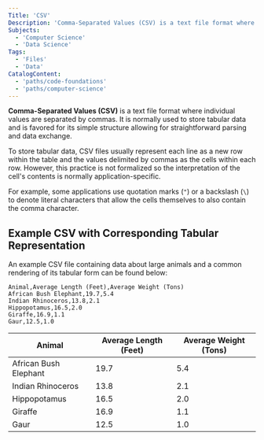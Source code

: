 ```yaml
---
Title: 'CSV'
Description: 'Comma-Separated Values (CSV) is a text file format where individual values are separated by commas.'
Subjects:
  - 'Computer Science'
  - 'Data Science'
Tags:
  - 'Files'
  - 'Data'
CatalogContent:
  - 'paths/code-foundations'
  - 'paths/computer-science'
---
```


**Comma-Separated Values (CSV)** is a text file format where individual values are separated by commas. It is normally used to store tabular data and is favored for its simple structure allowing for straightforward parsing and data exchange.

To store tabular data, CSV files usually represent each line as a new row within the table and the values delimited by commas as the cells within each row. However, this practice is not formalized so the interpretation of the cell's contents is normally application-specific.

For example, some applications use quotation marks (`"`) or a backslash (`\`) to denote literal characters that allow the cells themselves to also contain the comma character.

## Example CSV with Corresponding Tabular Representation

An example CSV file containing data about large animals and a common rendering of its tabular form can be found below:

```pseudo
Animal,Average Length (Feet),Average Weight (Tons)
African Bush Elephant,19.7,5.4
Indian Rhinoceros,13.8,2.1
Hippopotamus,16.5,2.0
Giraffe,16.9,1.1
Gaur,12.5,1.0
```

| Animal                | Average Length (Feet) | Average Weight (Tons) |
| --------------------- | --------------------- | --------------------- |
| African Bush Elephant | 19.7                  | 5.4                   |
| Indian Rhinoceros     | 13.8                  | 2.1                   |
| Hippopotamus          | 16.5                  | 2.0                   |
| Giraffe               | 16.9                  | 1.1                   |
| Gaur                  | 12.5                  | 1.0                   |
